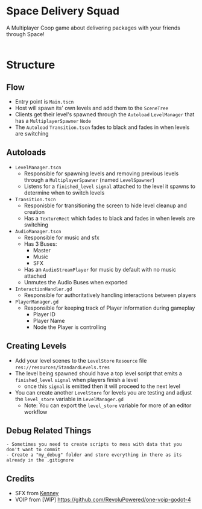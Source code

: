 # Space Delivery Squad
 A Multiplayer Coop game about delivering packages with your friends through Space!
 <br>
 <br>

# Structure

## Flow
- Entry point is `Main.tscn`
- Host will spawn its' own levels and add them to the `SceneTree`
- Clients get their level's spawned through the `Autoload` `LevelManager` that has a `MultiplayerSpawner` `Node`
- The `Autoload` `Transition.tscn` fades to black and fades in when levels are switching

## Autoloads
- `LevelManager.tscn`
  - Responsible for spawning levels and removing previous levels through a `MultiplayerSpawner` (named `LevelSpawner`)
  - Listens for a `finished_level` `signal` attached to the level it spawns to determine when to switch levels
- `Transition.tscn`
  - Responisble for transitioning the screen to hide level cleanup and creation
  - Has a `TextureRect` which fades to black and fades in when levels are switching
- `AudioManager.tscn`
  - Responsible for music and sfx
  - Has 3 Buses:
	- Master
	- Music
	- SFX
  - Has an `AudioStreamPlayer` for music by default with no music attached
  - Unmutes the Audio Buses when exported
- `InteractionHandler.gd`
	- Responsible for authoritatively handling interactions between players
- `PlayerManager.gd`
	- Responsible for keeping track of Player information during gameplay
		- Player ID
		- Player Name
		- Node the Player is controlling

## Creating Levels
  - Add your level scenes to the `LevelStore` `Resource` file `res://resources/StandardLevels.tres`
  - The level being spawned should have a top level script that emits a `finished_level` `signal` when players finish a level
	- once this `signal` is emitted then it will proceed to the next level
  - You can create another `LevelStore` for levels you are testing and adjust the `level_store` variable in `LevelManager.gd`
	- Note: You can export the `level_store` variable for more of an editor workflow

## Debug Related Things
	- Sometimes you need to create scripts to mess with data that you don't want to commit
	- Create a "my_debug" folder and store everything in there as its already in the .gitignore

## Credits
- SFX from [Kenney](https://www.kenney.nl/)
- VOIP from [WIP] https://github.com/RevoluPowered/one-voip-godot-4
